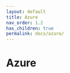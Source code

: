 ```yaml
---
layout: default
title: Azure
nav_order: 1.2
has_children: true
permalink: docs/azure/
---
```


# Azure

